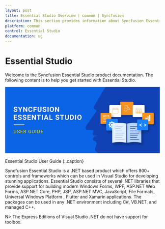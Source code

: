 ```yaml
---
layout: post
title: Essential Studio Overview | common | Syncfusion
description: This section provides information about Syncfusion Essential Studio and its components for better understanding of the product
platform: common
control: Essential Studio
documentation: ug
---
```


# Essential Studio

Welcome to the Syncfusion Essential Studio product documentation. The following content is to help you get started with Essential Studio.

![Essential Studio UG](Terminology_images/Essential-Studio_img1.png)

Essential Studio User Guide
{:.caption}

Syncfusion Essential Studio is a .NET based product which offers 800+ controls and frameworks which can be used in Visual Studio for developing stunning applications. Essential Studio consists of several .NET libraries that provide support for building modern Windows Forms, WPF, ASP.NET Web Forms, ASP.NET Core, PHP, JSP, ASP.NET MVC, JavaScript, File Formats, Universal Windows Platform , Flutter and Xamarin applications. The packages can be used in any .NET environment including C#, VB.NET, and managed C++.

 N> The Express Editions of Visual Studio .NET do not have support for toolbox.
